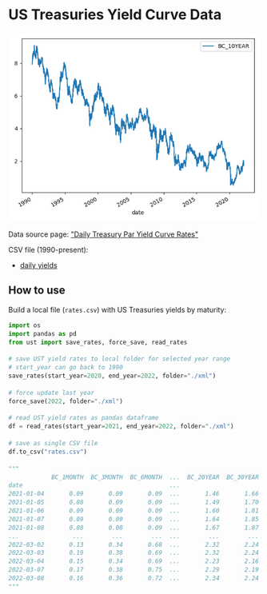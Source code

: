 # US Treasuries Yield Curve Data

![](ust.png)

Data source page: ["Daily Treasury Par Yield Curve Rates"](https://home.treasury.gov/resource-center/data-chart-center/interest-rates/TextView?type=daily_treasury_yield_curve&field_tdr_date_value=2022) 

CSV file (1990-present):

 - [daily yields](https://raw.githubusercontent.com/epogrebnyak/data-ust/master/ust.csv)
 
## How to use

Build a local file (`rates.csv`) with US Treasuries yields by maturity: 

```python
import os
import pandas as pd
from ust import save_rates, force_save, read_rates

# save UST yield rates to local folder for selected year range
# start_year can go back to 1990
save_rates(start_year=2020, end_year=2022, folder="./xml")

# force update last year
force_save(2022, folder="./xml")

# read UST yield rates as pandas dataframe
df = read_rates(start_year=2021, end_year=2022, folder="./xml")

# save as single CSV file
df.to_csv("rates.csv")

"""
            BC_1MONTH  BC_3MONTH  BC_6MONTH  ...  BC_20YEAR  BC_30YEAR  BC_30YEARDISPLAY
date                                         ...                                        
2021-01-04       0.09       0.09       0.09  ...       1.46       1.66              1.66
2021-01-05       0.08       0.09       0.09  ...       1.49       1.70              1.70
2021-01-06       0.09       0.09       0.09  ...       1.60       1.81              1.81
2021-01-07       0.09       0.09       0.09  ...       1.64       1.85              1.85
2021-01-08       0.08       0.08       0.09  ...       1.67       1.87              1.87
...               ...        ...        ...  ...        ...        ...               ...
2022-03-02       0.13       0.34       0.68  ...       2.32       2.24              2.24
2022-03-03       0.19       0.38       0.69  ...       2.32       2.24              2.24
2022-03-04       0.15       0.34       0.69  ...       2.23       2.16              2.16
2022-03-07       0.17       0.38       0.75  ...       2.29       2.19              2.19
2022-03-08       0.16       0.36       0.72  ...       2.34       2.24              2.24
"""
```